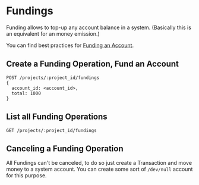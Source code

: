 # Fundings

Funding allows to top-up any account balance in a system. (Basically this is an equivalent for an money emission.)

You can find best practices for [Funding an Account](http://nebo15.github.io/qbill.docs/#funding-account).

## Create a Funding Operation, Fund an Account

```
POST /projects/:project_id/fundings
{
  account_id: <account_id>,
  total: 1000
}
```

## List all Funding Operations

```
GET /projects/:project_id/fundings
```

## Canceling a Funding Operation

All Fundings can't be canceled, to do so just create a Transaction and move money to a system account. You can create some sort of ```/dev/null``` account for this purpose.
